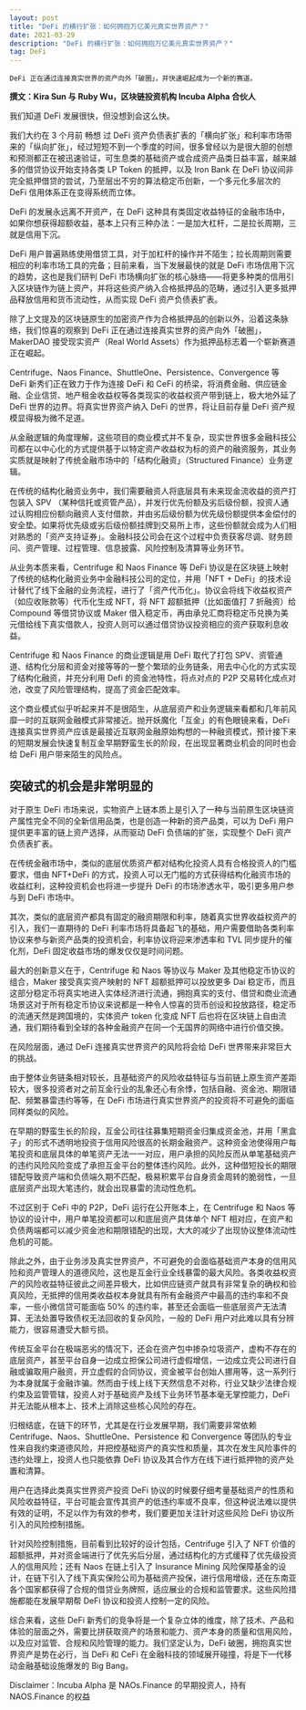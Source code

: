 ```yaml
---
layout: post
title: "DeFi 的横行扩张：如何拥抱万亿美元真实世界资产？"
date: 2021-03-29
description: "DeFi 的横行扩张：如何拥抱万亿美元真实世界资产？"
tag: DeFi
---   
```


```
DeFi 正在通过连接真实世界的资产向外「破圈」，并快速崛起成为一个新的赛道。
```
**撰文：Kira Sun 与 Ruby Wu，区块链投资机构 Incuba Alpha 合伙人**

我们知道 DeFi 发展很快，但没想到会这么快。

我们大约在 3 个月前 畅想 过 DeFi 资产负债表扩表的「横向扩张」和利率市场带来的「纵向扩张」，经过短短不到一个季度的时间，很多曾经以为是很大胆的创想和预测都正在被迅速验证，可生息类的基础资产或合成资产品类日益丰富，越来越多的借贷协议开始支持各类 LP Token 的抵押，以及 Iron Bank 在 DeFi 协议间非完全抵押借贷的尝试，乃至层出不穷的算法稳定币创新，一个多元化多层次的 DeFi 信用体系正在变得系统而立体。

DeFi 的发展永远离不开资产，在 DeFi 这种具有类固定收益特征的金融市场中，如果你想获得超额收益，基本上只有三种办法：一是加大杠杆，二是拉长周期，三就是信用下沉。

DeFi 用户普遍熟练使用借贷工具，对于加杠杆的操作并不陌生；拉长周期则需要相应的利率市场工具的完备；目前来看，当下发展最快的就是 DeFi 市场信用下沉的趋势，这也是我们研判 DeFi 市场横向扩张的核心脉络——将更多种类的信用引入区块链作为链上资产，并将这些资产纳入合格抵押品的范畴，通过引入更多抵押品释放信用和货币流动性，从而实现 DeFi 资产负债表扩表。

除了上文提及的区块链原生的加密资产作为合格抵押品的创新以外，沿着这条脉络，我们惊喜的观察到 DeFi 正在通过连接真实世界的资产向外「破圈」，MakerDAO 接受现实资产（Real World Assets）作为抵押品标志着一个崭新赛道正在崛起。

Centrifuge、Naos Finance、ShuttleOne、Persistence、Convergence 等 DeFi 新秀们正在致力于作为连接 DeFi 和 CeFi 的桥梁，将消费金融、供应链金融、企业信贷、地产租金收益权等各类现实的收益权资产带到链上，极大地外延了 DeFi 世界的边界。将真实世界资产纳入 DeFi 的世界，将让目前存量 DeFi 资产规模显得极为微不足道。

从金融逻辑的角度理解，这些项目的商业模式并不复杂，现实世界很多金融科技公司都在以中心化的方式提供基于以特定资产收益权为标的资产的融资服务，其业务实质就是映射了传统金融市场中的「结构化融资」（Structured Finance）业务逻辑。

在传统的结构化融资业务中，我们需要融资人将底层具有未来现金流收益的资产打包装入 SPV （某种信托或资管产品），并发行优先份额及劣后级份额，投资人通过认购相应份额向融资人支付借款，并由劣后级份额为优先级份额提供本金偿付的安全垫。如果将优先级或劣后级份额挂牌到交易所上市，这些份额就会成为人们相对熟悉的「资产支持证券」。金融科技公司会在这个过程中负责获客尽调、财务顾问、资产管理、过程管理、信息披露、风险控制及清算等业务环节。

从业务本质来看，Centrifuge 和 Naos Finance 等 DeFi 协议是在区块链上映射了传统的结构化融资业务中金融科技公司的定位，并用「NFT + DeFi」的技术设计替代了线下金融的业务流程，进行了「资产代币化」。协议会将线下收益权资产（如应收账款等）代币化生成 NFT，将 NFT 超额抵押（比如面值打 7 折融资）给 Compound 等借贷协议或 Maker 借入稳定币，再由承兑汇商将稳定币兑换为美元借给线下真实借款人，投资人则可以通过借贷协议投资相应的资产获取利息收益。

Centrifuge 和 Naos Finance 的商业逻辑是用 DeFi 取代了打包 SPV、资管通道、结构化分层和资金对接等等的一整个繁琐的业务链条，用去中心化的方式实现了结构化融资，并充分利用 Defi 的资金池特性，将点对点的 P2P 交易转化成点对池，改变了风险管理结构，提高了资金匹配效率。

这个商业模式似乎听起来并不是很陌生，从底层资产和业务逻辑来看都和几年前风靡一时的互联网金融模式非常接近。抛开妖魔化「互金」的有色眼镜来看，DeFi 连接真实世界资产应该是最接近互联网金融原始构想的一种融资模式，预计接下来的短期发展会快速复制互金早期野蛮生长的阶段，在出现显著商业机会的同时也会给 DeFi 用户带来陌生的风险点。

## 突破式的机会是非常明显的
对于原生 DeFi 市场来说，实物资产上链本质上是引入了一种与当前原生区块链资产属性完全不同的全新信用品类，也是创造一种新的资产品类，可以为 DeFi 用户提供更丰富的链上资产选择，从而驱动 DeFi 负债端的扩张，实现整个 DeFi 资产负债表扩表。

在传统金融市场中，类似的底层优质资产都对结构化投资人具有合格投资人的门槛要求，借由 NFT+DeFi 的方式，投资人可以无门槛的方式获得结构化融资市场的收益红利，这种投资机会也将进一步提升 DeFi 的市场渗透水平，吸引更多用户参与到 DeFi 市场中。

其次，类似的底层资产都具有固定的融资期限和利率，随着真实世界收益权资产的引入，我们一直期待的 DeFi 利率市场将具备起飞的基础，用户需要借助各类利率协议来参与新资产品类的投资机会，利率协议将迎来渗透率和 TVL 同步提升的催化剂，DeFi 固定收益市场的爆发仅仅是时间问题。

最大的创新意义在于，Centrifuge 和 Naos 等协议与 Maker 及其他稳定币协议的组合，Maker 接受真实资产映射的 NFT 超额抵押可以投放更多 Dai 稳定币，而且这部分稳定币将真实地进入实体经济进行流通，拥抱真实的支付、借贷和商业流通场景这对于所有稳定币协议来说都是一种令人惊喜的货币创设和投放路径，稳定币的流通天然是跨国境的，实体资产 token 化变成 NFT 后也将在区块链上自由流通，我们期待看到全球的各种金融资产在同一个无国界的网络中进行价值交换。

在风险层面，通过 DeFi 连接真实世界资产的风险将会给 DeFi 世界带来非常巨大的挑战。

由于整体业务链条相对较长，且基础资产的风险收益特征与当前链上原生资产差距较大，很多投资者对之前互金行业的乱象还心有余悸，包括自融、资金池、期限错配、频繁暴雷违约等等，在 DeFi 市场进行真实世界资产的投资将不可避免的面临同样类似的风险。

在早期的野蛮生长的阶段，互金公司往往募集短期资金归集成资金池，并用「黑盒子」的形式不透明地投资于信用风险很高的长期金融资产。这种资金池使得用户每笔投资和底层具体的单笔资产无法一一对应，用户承担的风险反而从单笔基础资产的违约风险风险变成了承担互金平台的整体违约风险。此外，这种借短投长的期限错配导致资产端和负债端久期不匹配，极易积累平台自身资金周转的脆弱性，一旦底层资产出现大笔违约，就会出现暴雷的流动性危机。

不过区别于 CeFi 中的 P2P，DeFi 运行在公开账本上，在 Centrifuge 和 Naos 等协议的设计中，用户单笔投资都可以和底层资产具体单个 NFT 相对应，在资产和负债两端都可以减少资金池和期限错配的出现，大大的减少了出现协议整体流动性危机的可能。

除此之外，由于业务涉及真实世界资产，不可避免的会面临基础资产本身的信用风险和资产管理人的道德风险，这也是互金行业全线暴雷的最大风险。各类收益权资产的风险收益特征彼此之间差异极大，比如供应链资产就具有非常复杂的确权和验真风险，无抵押的信用类收益权本身就具有所有金融资产中最高的违约率和不良率，一些小微信贷可能面临 50% 的违约率，甚至还会面临一些底层资产无法清算、无法处置导致债权无法回收的复杂风险，一般的 DeFi 用户对此难以具有分辨能力，很容易遭受大额亏损。

传统互金平台在极端恶劣的情况下，还会在资产包中掺杂垃圾资产，虚构不存在的底层资产，甚至平台自身一边成立担保公司进行虚假增信，一边成立壳公司进行自融或骗取用户融资，开立虚假的合同协议，资金被平台创始人挪用等，这一系列行为本身就属于金融诈骗。然而由于线上线下天然信息不对称，行业又缺少法律合规约束及监管管辖，投资人对于基础资产及线下业务环节基本毫无掌控能力，DeFi 并无法能从根本上、技术上消除这些核心风险的存在。

归根结底，在链下的环节，尤其是在行业发展早期，我们需要非常依赖 Centrifuge、Naos、ShuttleOne、Persistence 和 Convergence 等团队的专业性来自我约束道德风险，并把控基础资产的真实性和质量，其次在发生风险事件的违约处理上，投资人也只能依靠 DeFi 协议及其合作方在线下进行抵押物的资产处置和清算。

用户在选择此类真实世界资产投资 DeFi 协议的时候要仔细考量基础资产的性质和风险收益特征，平台可能会宣传其资产的低违约率或不良率，但这种说法难以提供有效的证明，不足以作为有效的参考，我们要更加关注针对这些风险 DeFi 协议所引入的风险控制措施。

针对风险控制措施，目前看到比较好的设计包括，Centrifuge 引入了 NFT 价值的超额抵押，并对资金端进行了优先劣后分层，通过结构化的方式缓释了优先级投资人的信用风险；还有 Naos 在链上引入了 Insurance Mining 风险保障基金的设计，在链下引入了线下真实保险公司为基础资产投保，进行信用增级，还在东南亚各个国家都获得了合规的借贷业务牌照，适应展业的合规和监管要求。这些风险措施都能在发展早期帮 DeFi 协议和投资人控制一定的风险。

综合来看，这些 DeFi 新秀们的竞争将是一个复杂立体的维度，除了技术、产品和体验的层面之外，需要比拼获取资产的场景和能力、资产本身的质量和信用风险，以及应对监管、合规和风险管理的能力。我们坚定认为，DeFi 破圈，拥抱真实世界资产是势在必行，当 DeFi 和 CeFi 在金融科技的领域展开碰撞，将是下一代移动金融基础设施爆发的 Big Bang。

Disclaimer：Incuba Alpha 是 NAOs.Finance 的早期投资人，持有 NAOS.Finance 的权益
